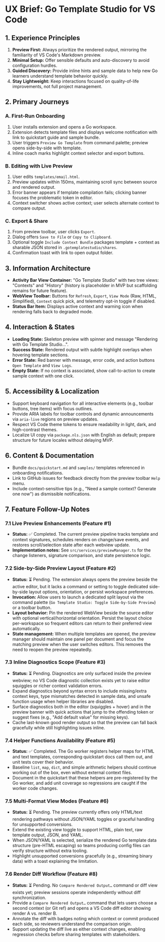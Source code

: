 # UX Brief: Go Template Studio for VS Code

## 1. Experience Principles
1. **Preview First:** Always prioritize the rendered output, mirroring the familiarity of VS Code's Markdown preview.
2. **Minimal Setup:** Offer sensible defaults and auto-discovery to avoid configuration hurdles.
3. **Guided Discovery:** Provide inline hints and sample data to help new Go learners understand template behavior quickly.
4. **Stay Lightweight:** Keep interactions focused on quality-of-life improvements, not full project management.

## 2. Primary Journeys
### A. First-Run Onboarding
1. User installs extension and opens a Go workspace.
2. Extension detects template files and displays welcome notification with link to quickstart guide and sample bundle.
3. User triggers `Preview Go Template` from command palette; preview opens side-by-side with template.
4. Inline coach marks highlight context selector and export buttons.

### B. Editing with Live Preview
1. User edits `templates/email.html`.
2. Preview updates within 150ms, maintaining scroll sync between source and rendered output.
3. Error banner appears if template compilation fails; clicking banner focuses the problematic token in editor.
4. Context switcher shows active context; user selects alternate context to compare output.

### C. Export & Share
1. From preview toolbar, user clicks `Export`.
2. Dialog offers `Save to File` or `Copy to Clipboard`.
3. Optional toggle `Include Context Bundle` packages template + context as sharable JSON stored in `.gotemplatestudio/shares`.
4. Confirmation toast with link to open output folder.

## 3. Information Architecture
- **Activity Bar View Container:** "Go Template Studio" with two tree views: "Contexts" and "History" (history is placeholder in MVP but scaffolding remains for future feature).
- **WebView Toolbar:** Buttons for `Refresh`, `Export`, `View Mode` (Raw, HTML, Simplified), `Context` quick pick, and telemetry opt-in toggle if disabled.
- **Status Bar Item:** Displays active context and warning icon when rendering falls back to degraded mode.

## 4. Interaction & States
- **Loading State:** Skeleton preview with spinner and message "Rendering with Go Template Studio…".
- **Success State:** Rendered output with subtle highlight overlays when hovering template sections.
- **Error State:** Red banner with message, error code, and action buttons `Open Template` and `View Logs`.
- **Empty State:** If no context is associated, show call-to-action to create sample context with one click.

## 5. Accessibility & Localization
- Support keyboard navigation for all interactive elements (e.g., toolbar buttons, tree items) with focus outlines.
- Provide ARIA labels for toolbar controls and dynamic announcements via `aria-live` regions on preview updates.
- Respect VS Code theme tokens to ensure readability in light, dark, and high-contrast themes.
- Localize UI copy via `package.nls.json` with English as default; prepare structure for future locales without delaying MVP.

## 6. Content & Documentation
- Bundle `docs/quickstart.md` and `samples/` templates referenced in onboarding notifications.
- Link to GitHub issues for feedback directly from the preview toolbar `Help` menu.
- Include context-sensitive tips (e.g., "Need a sample context? Generate one now") as dismissible notifications.

## 7. Feature Follow-Up Notes

### 7.1 Live Preview Enhancements (Feature #1)
- **Status:** ✅ Completed. The current preview pipeline tracks template and context signatures, schedules renders on change/save events, and restores scroll/selection state after each webview update.
- **Implementation notes:** See `src/services/previewManager.ts` for the change listeners, signature comparison, and state persistence logic.

### 7.2 Side-by-Side Preview Layout (Feature #2)
- **Status:** ⏳ Pending. The extension always opens the preview beside the active editor, but it lacks a command or setting to toggle dedicated side-by-side layout options, orientation, or persist workspace preferences.
- **Invocation:** Allow users to launch a dedicated split layout via the command palette (`Go Template Studio: Toggle Side-by-Side Preview`) or a toolbar button.
- **Layout behavior:** Pin the rendered WebView beside the source editor with optional vertical/horizontal orientation. Persist the layout choice per-workspace so frequent editors can return to their preferred view automatically.
- **State management:** When multiple templates are opened, the preview manager should maintain one panel per document and focus the matching preview when the user switches editors. This removes the need to reopen the preview repeatedly.

### 7.3 Inline Diagnostics Scope (Feature #3)
- **Status:** ⏳ Pending. Diagnostics are only surfaced inside the preview webview; no VS Code diagnostic collection exists yet to raise editor squiggles or richer context validation errors.
- Expand diagnostics beyond syntax errors to include missing/extra context keys, type mismatches detected in sample data, and unsafe function usage when helper libraries are disabled.
- Surface diagnostics both in the editor (squiggles + hover) and in the preview banner with quick actions that jump to the offending token or suggest fixes (e.g., "Add default value" for missing keys).
- Cache last-known good render output so that the preview can fall back gracefully while still highlighting issues inline.

### 7.4 Helper Functions Availability (Feature #5)
- **Status:** ✅ Completed. The Go worker registers helper maps for HTML and text templates, corresponding quickstart docs call them out, and unit tests cover their behavior.
- Baseline `list`, `map`, `dict`, and simple arithmetic helpers should continue working out of the box, even without external context files.
- Document in the quickstart that these helpers are pre-registered by the Go worker, and add unit coverage so regressions are caught if the worker code changes.

### 7.5 Multi-Format View Modes (Feature #6)
- **Status:** ⏳ Pending. The preview currently offers only HTML/text rendering pathways without JSON/YAML toggles or graceful handling for unsupported conversions.
- Extend the existing view toggle to support HTML, plain text, raw template output, JSON, and YAML.
- When JSON/YAML is selected, serialize the rendered Go template data structure (pre-HTML escaping) so teams producing config files can verify structure without extra tooling.
- Highlight unsupported conversions gracefully (e.g., streaming binary data) with a toast explaining the limitation.

### 7.6 Render Diff Workflow (Feature #8)
- **Status:** ⏳ Pending. No `Compare Rendered Output…` command or diff view exists yet; preview sessions operate independently without diff synchronization.
- Provide a `Compare Rendered Output…` command that lets users choose a second context (or Git ref) and opens a VS Code diff editor showing render A vs. render B.
- Annotate the diff with badges noting which context or commit produced each side, so reviewers understand the comparison origin.
- Support updating the diff live as either context changes, enabling regression checks before sharing templates with stakeholders.
